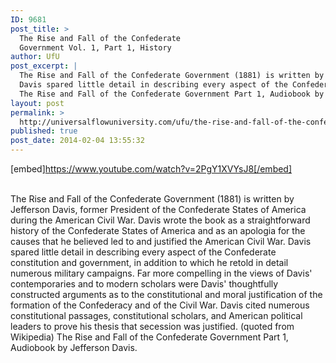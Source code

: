 ```yaml
---
ID: 9681
post_title: >
  The Rise and Fall of the Confederate
  Government Vol. 1, Part 1, History
author: UfU
post_excerpt: |
  The Rise and Fall of the Confederate Government (1881) is written by Jefferson Davis, former President of the Confederate States of America during the American Civil War. Davis wrote the book as a straightforward history of the Confederate States of America and as an apologia for the causes that he believed led to and justified the American Civil War.
  Davis spared little detail in describing every aspect of the Confederate constitution and government, in addition to which he retold in detail numerous military campaigns. Far more compelling in the views of Davis' contemporaries and to modern scholars were Davis' thoughtfully constructed arguments as to the constitutional and moral justification of the formation of the Confederacy and of the Civil War. Davis cited numerous constitutional passages, constitutional scholars, and American political leaders to prove his thesis that secession was justified. (quoted from Wikipedia)
  The Rise and Fall of the Confederate Government Part 1, Audiobook by Jefferson Davis.
layout: post
permalink: >
  http://universalflowuniversity.com/ufu/the-rise-and-fall-of-the-confederate-government-vol-1-part-1-history/
published: true
post_date: 2014-02-04 13:55:32
---
```

[embed]https://www.youtube.com/watch?v=2PgY1XVYsJ8[/embed]</br></br>
<p>The Rise and Fall of the Confederate Government (1881) is written by Jefferson Davis, former President of the Confederate States of America during the American Civil War. Davis wrote the book as a straightforward history of the Confederate States of America and as an apologia for the causes that he believed led to and justified the American Civil War.
Davis spared little detail in describing every aspect of the Confederate constitution and government, in addition to which he retold in detail numerous military campaigns. Far more compelling in the views of Davis' contemporaries and to modern scholars were Davis' thoughtfully constructed arguments as to the constitutional and moral justification of the formation of the Confederacy and of the Civil War. Davis cited numerous constitutional passages, constitutional scholars, and American political leaders to prove his thesis that secession was justified. (quoted from Wikipedia)
The Rise and Fall of the Confederate Government Part 1, Audiobook by Jefferson Davis. </p>